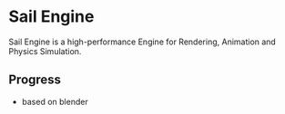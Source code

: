 # Sail Engine

Sail Engine is a high-performance Engine for Rendering, Animation and Physics Simulation.

## Progress

- based on blender

